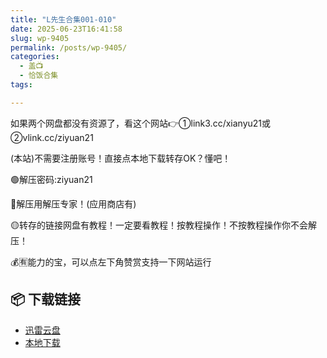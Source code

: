 ```yaml
---
title: "L先生合集001-010"
date: 2025-06-23T16:41:58
slug: wp-9405
permalink: /posts/wp-9405/
categories:
  - 盖📺
  - 恰饭合集
tags:

---
```


如果两个网盘都没有资源了，看这个网站👉①link3.cc/xianyu21或②vlink.cc/ziyuan21

(本站)不需要注册账号！直接点本地下载转存OK？懂吧！

🟢解压密码:ziyuan21

🔵解压用解压专家！(应用商店有)

🟡转存的链接网盘有教程！一定要看教程！按教程操作！不按教程操作你不会解压！

💰🈶能力的宝，可以点左下角赞赏支持一下网站运行

## 📦 下载链接
- [迅雷云盘](https://blziyuan21.com/pay-download/9405?key=ddf6b0b384&down_id=0)
- [本地下载](https://blziyuan21.com/pay-download/9405?key=ddf6b0b384&down_id=1)


